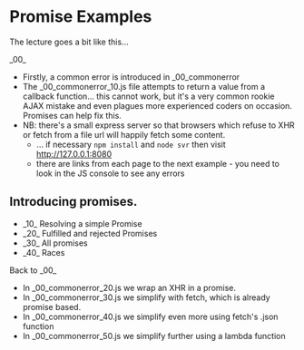 # Promise Examples

The lecture goes a bit like this...

\_00\_
* Firstly, a common error is introduced in \_00\_commonerror
* The \_00\_commonerror\_10.js file attempts to return a value from a callback function... this cannot work, but it's a very common rookie AJAX mistake and even plagues more experienced coders on occasion.  Promises can help fix this.
* NB: there's a small express server so that browsers which refuse to XHR or fetch from a file url will happily fetch some content.
  * ... if necessary `npm install` and `node svr` then visit http://127.0.0.1:8080
  * there are links from each page to the next example - you need to look in the JS console to see any errors

## Introducing promises.
* \_10\_ Resolving a simple Promise
* \_20\_ Fulfilled and rejected Promises
* \_30\_ All promises
* \_40\_ Races

Back to \_00\_
* In \_00\_commonerror\_20.js we wrap an XHR in a promise.
* In \_00\_commonerror\_30.js we simplify with fetch, which is already promise based.
* In \_00\_commonerror\_40.js we simplify even more using fetch's .json function
* In \_00\_commonerror\_50.js we simplify further using a lambda function
